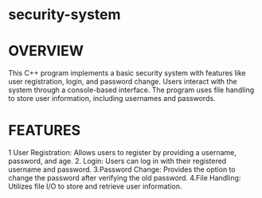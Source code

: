 # security-system
# OVERVIEW
This C++ program implements a basic security system with features like user registration, login, and password change. Users interact with the system through a console-based interface. The program uses file handling to store user information, including usernames and passwords.
# FEATURES
   1 User Registration: Allows users to register by providing a username, password, and age.
   2. Login: Users can log in with their registered username and password.
   3.Password Change: Provides the option to change the password after verifying the old password.
   4.File Handling: Utilizes file I/O to store and retrieve user information.
